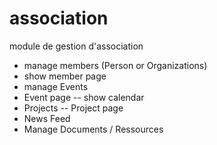 # association
module de gestion d'association

- manage members (Person or Organizations)
-   show member page
- manage Events 
-   Event page
-- show calendar 
- Projects
-- Project page 
- News Feed 
- Manage Documents / Ressources
